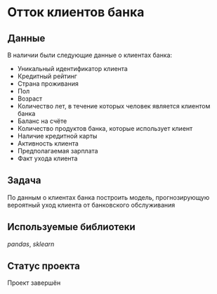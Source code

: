 # Отток клиентов банка


## Данные

В наличии были следующие данные о клиентах банка:
- Уникальный идентификатор клиента
- Кредитный рейтинг
- Страна проживания
- Пол
- Возраст
- Количество лет, в течение которых человек является клиентом банка
- Баланс на счёте
- Количество продуктов банка, которые использует клиент
- Наличие кредитной карты
- Активность клиента
- Предполагаемая зарплата
- Факт ухода клиента

## Задача

По данным о клиентах банка построить модель, прогнозирующую вероятный уход клиента от банковского обслуживания

## Используемые библиотеки
*pandas*, *sklearn*

## Статус проекта
Проект завершён
